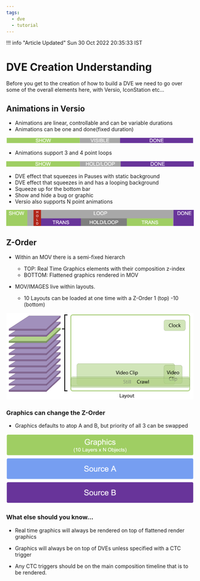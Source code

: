 ```yaml
---
tags:
  - dve
  - tutorial
---
```


<!--
Title : 2122915384_dve_creation_understanding_tutorial

- Created : 2022-01-08 20:32
- Updated :
- Author : James Rivers
- Written against (version):
- Sources :
- Author Notes :
- Tags : [!versio_graphics_moc](../../!versio_graphics_moc.md)
-->
!!! info "Article Updated"
    Sun 30 Oct 2022 20:35:33 IST

# DVE Creation Understanding
Before you get to the creation of how to build a DVE we need to go over some of the overall elements here, with Versio, IconStation etc... 

## Animations in Versio 
- Animations are linear, controllable and can be variable durations
- Animations can be one and done(fixed duration)

![](attachments/Pasted%20image%2020220108203458.png)


- Animations support 3 and 4 point loops

![](attachments/Pasted%20image%2020220108203518.png)


- DVE effect that squeezes in Pauses with static background
- DVE effect that squeezes in and has a looping background
- Squeeze up for the bottom bar 
- Show and hide a bug or graphic   
- Versio also supports N point animations

![](attachments/Pasted%20image%2020220108203711.png)


## Z-Order
- Within an MOV there is a semi-fixed hierarch
	- TOP:     Real Time Graphics elements with their composition z-index
	- BOTTOM:    Flattened graphics rendered in MOV

- MOV/IMAGES live within layouts. 
	- 10 Layouts can be loaded at one time with a Z-Order 1 (top) -10 (bottom)

![](attachments/Pasted%20image%2020220108203926.png)

### Graphics can change the Z-Order
- Graphics defaults to atop A and B, but priority of all 3 can be swapped

![](attachments/Pasted%20image%2020220108204037.png)

### What else should you know...
-   Real time graphics will always be rendered on top of flattened render graphics
    
-   Graphics will always be on top of DVEs unless specified with a CTC trigger
    
-   Any CTC triggers should be on the main composition timeline that is to be rendered.
